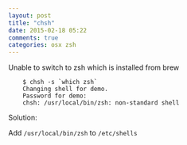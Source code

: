 ```yaml
---
layout: post
title: "chsh"
date: 2015-02-18 05:22
comments: true
categories: osx zsh 
---
```


Unable to switch to zsh which is installed from brew

        $ chsh -s `which zsh`
        Changing shell for demo.
        Password for demo:
        chsh: /usr/local/bin/zsh: non-standard shell

Solution: 

Add `/usr/local/bin/zsh` to `/etc/shells`
